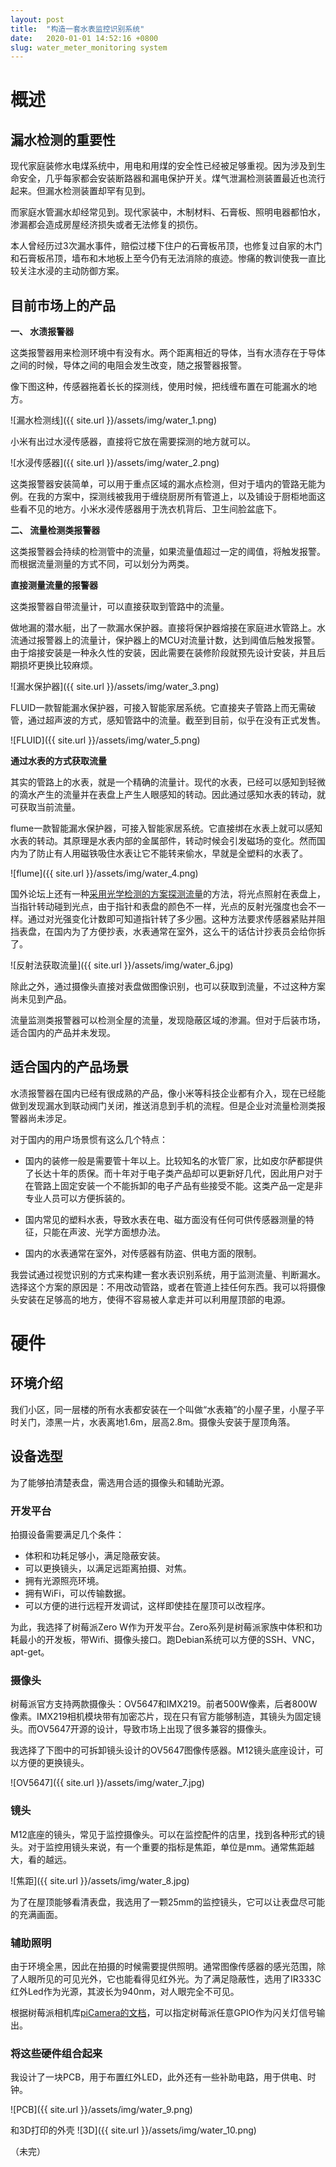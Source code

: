 ```yaml
---
layout: post
title:  "构造一套水表监控识别系统"
date:   2020-01-01 14:52:16 +0800
slug: water_meter_monitoring system
---
```


# 概述
## 漏水检测的重要性
现代家庭装修水电煤系统中，用电和用煤的安全性已经被足够重视。因为涉及到生命安全，几乎每家都会安装断路器和漏电保护开关。煤气泄漏检测装置最近也流行起来。但漏水检测装置却罕有见到。

而家庭水管漏水却经常见到。现代家装中，木制材料、石膏板、照明电器都怕水，渗漏都会造成房屋经济损失或者无法修复的损伤。

本人曾经历过3次漏水事件，赔偿过楼下住户的石膏板吊顶，也修复过自家的木门和石膏板吊顶，墙布和木地板上至今仍有无法消除的痕迹。惨痛的教训使我一直比较关注水浸的主动防御方案。

## 目前市场上的产品

**一、 水渍报警器**

这类报警器用来检测环境中有没有水。两个距离相近的导体，当有水渍存在于导体之间的时候，导体之间的电阻会发生改变，随之报警器报警。

像下图这种，传感器拖着长长的探测线，使用时候，把线缠布置在可能漏水的地方。

![漏水检测线]({{ site.url }}/assets/img/water_1.png)

小米有出过水浸传感器，直接将它放在需要探测的地方就可以。

![水浸传感器]({{ site.url }}/assets/img/water_2.png)

这类报警器安装简单，可以用于重点区域的漏水点检测，但对于墙内的管路无能为例。在我的方案中，探测线被我用于缠绕厨房所有管道上，以及铺设于厨柜地面这些看不见的地方。小米水浸传感器用于洗衣机背后、卫生间脸盆底下。

**二、 流量检测类报警器**

这类报警器会持续的检测管中的流量，如果流量值超过一定的阈值，将触发报警。而根据流量测量的方式不同，可以划分为两类。

**直接测量流量的报警器**

这类报警器自带流量计，可以直接获取到管路中的流量。

做地漏的潜水艇，出了一款漏水保护器。直接将保护器熔接在家庭进水管路上。水流通过报警器上的流量计，保护器上的MCU对流量计数，达到阈值后触发报警。由于熔接安装是一种永久性的安装，因此需要在装修阶段就预先设计安装，并且后期损坏更换比较麻烦。

![漏水保护器]({{ site.url }}/assets/img/water_3.png)

FLUID一款智能漏水保护器，可接入智能家居系统。它直接夹子管路上而无需破管，通过超声波的方式，感知管路中的流量。截至到目前，似乎在没有正式发售。

![FLUID]({{ site.url }}/assets/img/water_5.png)

**通过水表的方式获取流量**

其实的管路上的水表，就是一个精确的流量计。现代的水表，已经可以感知到轻微的滴水产生的流量并在表盘上产生人眼感知的转动。因此通过感知水表的转动，就可获取当前流量。

flume一款智能漏水保护器，可接入智能家居系统。它直接绑在水表上就可以感知水表的转动。其原理是水表内部的金属部件，转动时候会引发磁场的变化。然而国内为了防止有人用磁铁吸住水表让它不能转来偷水，早就是全塑料的水表了。

![flume]({{ site.url }}/assets/img/water_4.png)

国外论坛上还有一种[采用光学检测的方案探测流量](https://www.mysensors.org/build/pulse_water
)的方法，将光点照射在表盘上，当指针转动碰到光点，由于指针和表盘的颜色不一样，光点的反射光强度也会不一样。通过对光强变化计数即可知道指针转了多少圈。这种方法要求传感器紧贴并阻挡表盘，在国内为了方便抄表，水表通常在室外，这么干的话估计抄表员会给你拆了。

![反射法获取流量]({{ site.url }}/assets/img/water_6.jpg)

除此之外，通过摄像头直接对表盘做图像识别，也可以获取到流量，不过这种方案尚未见到产品。

流量监测类报警器可以检测全屋的流量，发现隐蔽区域的渗漏。但对于后装市场，适合国内的产品并未发现。

## 适合国内的产品场景
水渍报警器在国内已经有很成熟的产品，像小米等科技企业都有介入，现在已经能做到发现漏水到联动阀门关闭，推送消息到手机的流程。但是企业对流量检测类报警器尚未涉足。

对于国内的用户场景惯有这么几个特点：

- 国内的装修一般是需要管十年以上。比较知名的水管厂家，比如皮尔萨都提供了长达十年的质保。而十年对于电子类产品却可以更新好几代，因此用户对于在管路上固定安装一个不能拆卸的电子产品有些接受不能。这类产品一定是非专业人员可以方便拆装的。

- 国内常见的塑料水表，导致水表在电、磁方面没有任何可供传感器测量的特征，只能在声波、光学方面想办法。

- 国内的水表通常在室外，对传感器有防盗、供电方面的限制。

我尝试通过视觉识别的方式来构建一套水表识别系统，用于监测流量、判断漏水。选择这个方案的原因是：不用改动管路，或者在管道上挂任何东西。我可以将摄像头安装在足够高的地方，使得不容易被人拿走并可以利用屋顶部的电源。

# 硬件
## 环境介绍
我们小区，同一层楼的所有水表都安装在一个叫做“水表箱”的小屋子里，小屋子平时关门，漆黑一片，水表离地1.6m，层高2.8m。摄像头安装于屋顶角落。

## 设备选型
为了能够拍清楚表盘，需选用合适的摄像头和辅助光源。

### 开发平台

拍摄设备需要满足几个条件：

- 体积和功耗足够小，满足隐蔽安装。
- 可以更换镜头，以满足远距离拍摄、对焦。
- 拥有光源照亮环境。
- 拥有WiFi，可以传输数据。
- 可以方便的进行远程开发调试，这样即使挂在屋顶可以改程序。

为此，我选择了树莓派Zero W作为开发平台。Zero系列是树莓派家族中体积和功耗最小的开发板，带Wifi、摄像头接口。跑Debian系统可以方便的SSH、VNC，apt-get。

### 摄像头
树莓派官方支持两款摄像头：OV5647和IMX219。前者500W像素，后者800W像素。IMX219相机模块带有加密芯片，现在只有官方能够制造，其镜头为固定镜头。而OV5647开源的设计，导致市场上出现了很多兼容的摄像头。

我选择了下图中的可拆卸镜头设计的OV5647图像传感器。M12镜头底座设计，可以方便的更换镜头。

![OV5647]({{ site.url }}/assets/img/water_7.jpg)

### 镜头
M12底座的镜头，常见于监控摄像头。可以在监控配件的店里，找到各种形式的镜头。对于监控用镜头来说，有一个重要的指标是焦距，单位是mm。通常焦距越大，看的越远。

![焦距]({{ site.url }}/assets/img/water_8.jpg)

为了在屋顶能够看清表盘，我选用了一颗25mm的监控镜头，它可以让表盘尽可能的充满画面。

### 辅助照明
由于环境全黑，因此在拍摄的时候需要提供照明。通常图像传感器的感光范围，除了人眼所见的可见光外，它也能看得见红外光。为了满足隐蔽性，选用了IR333C红外Led作为光源，其波长为940nm，对人眼完全不可见。

根据树莓派相机库[piCamera的文档](https://picamera.readthedocs.io/en/release-1.13/recipes2.html#using-a-flash-with-the-camera)，可以指定树莓派任意GPIO作为闪关灯信号输出。

### 将这些硬件组合起来

我设计了一块PCB，用于布置红外LED，此外还有一些补助电路，用于供电、时钟。

![PCB]({{ site.url }}/assets/img/water_9.png)

和3D打印的外壳
![3D]({{ site.url }}/assets/img/water_10.png)

（未完）




